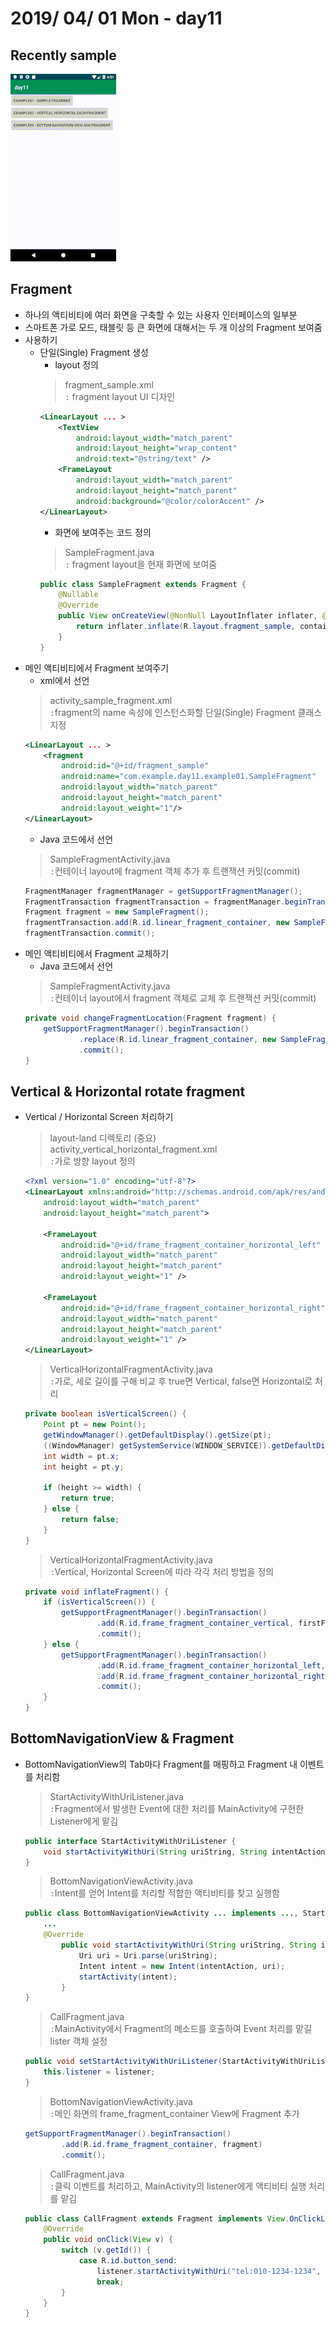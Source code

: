 # 2019/ 04/ 01 Mon - day11
## Recently sample
![UI image](https://github.com/pby2017/study-android/blob/master/itbank/README_image/day11.gif)
## Fragment
* 하나의 액티비티에 여러 화면을 구축할 수 있는 사용자 인터페이스의 일부분
* 스마트폰 가로 모드, 태블릿 등 큰 화면에 대해서는 두 개 이상의 Fragment 보여줌
* 사용하기
  * 단일(Single) Fragment 생성
    * layout 정의
    > fragment_sample.xml  
    > ```:``` fragment layout UI 디자인
    ```xml
    <LinearLayout ... >
        <TextView
            android:layout_width="match_parent"
            android:layout_height="wrap_content"
            android:text="@string/text" />
        <FrameLayout
            android:layout_width="match_parent"
            android:layout_height="match_parent"
            android:background="@color/colorAccent" />
    </LinearLayout>
    ```
    * 화면에 보여주는 코드 정의
    > SampleFragment.java  
    > ```:``` fragment layout을 현재 화면에 보여줌
    ```java
    public class SampleFragment extends Fragment {
        @Nullable
        @Override
        public View onCreateView(@NonNull LayoutInflater inflater, @Nullable ViewGroup container, @Nullable Bundle savedInstanceState) {
            return inflater.inflate(R.layout.fragment_sample, container, false);
        }
    }
    ```
* 메인 액티비티에서 Fragment 보여주기
  * xml에서 선언
  > activity_sample_fragment.xml  
  > ```:```fragment의 name 속성에 인스턴스화할 단일(Single) Fragment 클래스 지정
  ```xml
  <LinearLayout ... >
      <fragment
          android:id="@+id/fragment_sample"
          android:name="com.example.day11.example01.SampleFragment"
          android:layout_width="match_parent"
          android:layout_height="match_parent"
          android:layout_weight="1"/>
  </LinearLayout>
  ```
  * Java 코드에서 선언
  > SampleFragmentActivity.java  
  > ```:```컨테이너 layout에 fragment 객체 추가 후 트랜잭션 커밋(commit)
  ```java
  FragmentManager fragmentManager = getSupportFragmentManager();
  FragmentTransaction fragmentTransaction = fragmentManager.beginTransaction();
  Fragment fragment = new SampleFragment();
  fragmentTransaction.add(R.id.linear_fragment_container, new SampleFragment());
  fragmentTransaction.commit();
  ```
* 메인 액티비티에서 Fragment 교체하기
  * Java 코드에서 선언
  > SampleFragmentActivity.java  
  > ```:```컨테이너 layout에서 fragment 객체로 교체 후 트랜잭션 커밋(commit)
  ```java
  private void changeFragmentLocation(Fragment fragment) {
      getSupportFragmentManager().beginTransaction()
              .replace(R.id.linear_fragment_container, new SampleFragment())
              .commit();
  }
  ```
## Vertical & Horizontal rotate fragment
* Vertical / Horizontal Screen 처리하기
    > layout-land 디렉토리 (중요)  
    > activity_vertical_horizontal_fragment.xml  
    > ```:```가로 방향 layout 정의
    ```xml
    <?xml version="1.0" encoding="utf-8"?>
    <LinearLayout xmlns:android="http://schemas.android.com/apk/res/android"
        android:layout_width="match_parent"
        android:layout_height="match_parent">

        <FrameLayout
            android:id="@+id/frame_fragment_container_horizontal_left"
            android:layout_width="match_parent"
            android:layout_height="match_parent"
            android:layout_weight="1" />

        <FrameLayout
            android:id="@+id/frame_fragment_container_horizontal_right"
            android:layout_width="match_parent"
            android:layout_height="match_parent"
            android:layout_weight="1" />
    </LinearLayout>
    ```
    > VerticalHorizontalFragmentActivity.java  
    > ```:```가로, 세로 길이를 구해 비교 후 true면 Vertical, false면 Horizontal로 처리
    ```java
    private boolean isVerticalScreen() {
        Point pt = new Point();
        getWindowManager().getDefaultDisplay().getSize(pt);
        ((WindowManager) getSystemService(WINDOW_SERVICE)).getDefaultDisplay().getSize(pt);
        int width = pt.x;
        int height = pt.y;

        if (height >= width) {
            return true;
        } else {
            return false;
        }
    }
    ```
    > VerticalHorizontalFragmentActivity.java  
    > ```:```Vertical, Horizontal Screen에 따라 각각 처리 방법을 정의
    ```java
    private void inflateFragment() {
        if (isVerticalScreen()) {
            getSupportFragmentManager().beginTransaction()
                    .add(R.id.frame_fragment_container_vertical, firstFragment)
                    .commit();
        } else {
            getSupportFragmentManager().beginTransaction()
                    .add(R.id.frame_fragment_container_horizontal_left, firstFragment)
                    .add(R.id.frame_fragment_container_horizontal_right, secondFragment)
                    .commit();
        }
    }
    ```
## BottomNavigationView & Fragment
* BottomNavigationView의 Tab마다 Fragment를 매핑하고 Fragment 내 이벤트를 처리함
    > StartActivityWithUriListener.java  
    > ```:```Fragment에서 발생한 Event에 대한 처리를 MainActivity에 구현한 Listener에게 맡김
    ```java
    public interface StartActivityWithUriListener {
        void startActivityWithUri(String uriString, String intentAction);
    }
    ```
    > BottomNavigationViewActivity.java  
    > ```:```Intent를 얻어 Intent를 처리할 적합한 액티비티를 찾고 실행함
    ```java
    public class BottomNavigationViewActivity ... implements ..., StartActivityWithUriListener {
        ...
        @Override
            public void startActivityWithUri(String uriString, String intentAction) {
                Uri uri = Uri.parse(uriString);
                Intent intent = new Intent(intentAction, uri);
                startActivity(intent);
            }
    }
    ```
    > CallFragment.java  
    > ```:```MainActivity에서 Fragment의 메소드를 호출하여 Event 처리를 맡길 lister 객체 설정
    ```java
    public void setStartActivityWithUriListener(StartActivityWithUriListener listener) {
        this.listener = listener;
    }
    ```
    > BottomNavigationViewActivity.java  
    > ```:```메인 화면의 frame_fragment_container View에 Fragment 추가
    ```java
    getSupportFragmentManager().beginTransaction()
            .add(R.id.frame_fragment_container, fragment)
            .commit();
    ```
    > CallFragment.java  
    > ```:```클릭 이벤트를 처리하고, MainActivity의 listener에게 액티비티 실행 처리를 맡김
    ```java
    public class CallFragment extends Fragment implements View.OnClickListener {
        @Override
        public void onClick(View v) {
            switch (v.getId()) {
                case R.id.button_send:
                    listener.startActivityWithUri("tel:010-1234-1234", Intent.ACTION_VIEW);
                    break;
            }
        }
    }
    ```